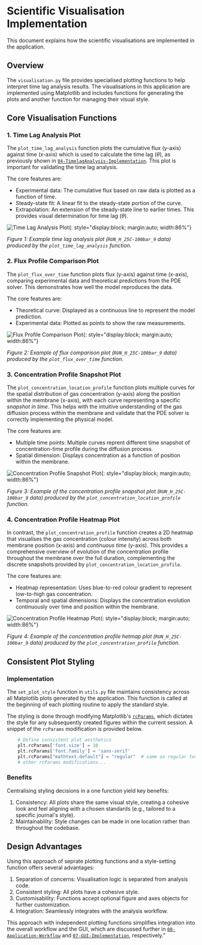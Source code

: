# Scientific Visualisation Implementation

This document explains how the scientific visualisations are implemented in the application. 

## Overview

The `visualisation.py` file provides specialised plotting functions to help interpret time lag analysis results. The visualisations in this application are implemented using Matplotlib and includes functions for generating the plots and another function for managing their visual style.

## Core Visualisation Functions

### 1. Time Lag Analysis Plot

The `plot_time_lag_analysis` function plots the cumulative flux (y-axis) against time (x-axis) which is used to calculate the time lag $(\theta)$, as previously shown in [`04-TimelagAnalysis-Implementation`](04-TimelagAnalysis-Implementation.md). This plot is important for validating the time lag analysis.

The core features are:

- Experimental data: The cumulative flux based on raw data is plotted as a function of time.
- Steady-state fit: A linear fit to the steady-state portion of the curve.
- Extrapolation: An extension of the steady-state line to earlier times. This provides visual determination for time lag $(\theta)$.

![Time Lag Analysis Plot](assets/sample_plot_time_lag_analysis.png){: style="display:block; margin:auto; width:86%"}

*Figure 1: Example time lag analysis plot (`RUN_H_25C-100bar_9` data) produced by the `plot_time_lag_analysis` function.*

### 2. Flux Profile Comparison Plot

The `plot_flux_over_time` function plots flux (y-axis) against time (x-axis), comparing experimental data and theoretical predictions from the PDE solver. This demonstrates how well the model reproduces the data.

The core features are:

- Theoretical curve: Displayed as a continuous line to represent the model prediction.
- Experimental data: Plotted as points to show the raw measurements.

![Flux Profile Comparison Plot](assets/sample_plot_flux_over_time.png){: style="display:block; margin:auto; width:86%"}

*Figure 2: Example of flux comparison plot (`RUN_H_25C-100bar_9` data) produced by the `plot_flux_over_time` function.*

### 3. Concentration Profile Snapshot Plot

The `plot_concentration_location_profile` function plots multiple curves for the spatial distribution of gas concentration (y-axis) along the position within the membrane (x-axis), with each curve representing a specific *snapshot in time*. This helps with the intuitive understanding of the gas diffusion process within the membrane and validate that the PDE solver is correctly implementing the physical model.

The core features are:

- Multiple time points: Multiple curves reprent different time snapshot of concentration-time profile during the diffusion process.
- Spatial dimension: Displays concentration as a function of position within the membrane.

![Concentration Profile Snapshot Plot](assets/sample_plot_concentration_location_profile.png){: style="display:block; margin:auto; width:86%"}

*Figure 3: Example of the concentration profile snapshot plot (`RUN_H_25C-100bar_9` data) produced by the `plot_concentration_location_profile` function.*

### 4. Concentration Profile Heatmap Plot

In contrast, the `plot_concentration_profile` function creates a 2D heatmap that visualises the gas concentration (colour intensity) across both membrane position (x-axis) and *continuous time* (y-axis). This provides a comprehensive overview of evolution of the concentration profile throughout the membrane over the full duration, complementing the discrete snapshots provided by `plot_concentration_location_profile`.

The core features are:

- Heatmap representation: Uses blue-to-red colour gradient to represent low-to-high gas concentration.
- Temporal and spatial dimensions: Displays the concentration evolution continuously over time and position within the membrane.

![Concentration Profile Heatmap Plot](assets/sample_plot_concentration_profile.png){: style="display:block; margin:auto; width:86%"}

*Figure 4: Example of the concentration profile hetmap plot (`RUN_H_25C-100bar_9` data) produced by the `plot_concentration_profile` function.*

## Consistent Plot Styling

### Implementation

The `set_plot_style` function in `utils.py` file maintains consistency across all Matplotlib plots generated by the application. This function is called at the beginning of each plotting routine to apply the standard style. 

The styling is done through modifying Matplotlib's [`rcParams`](https://matplotlib.org/stable/users/explain/customizing.html#customizing-with-dynamic-rc-settings), which dictates the style for any subsequently created figures within the current session. A snippet of the `rcParams` modification is provided below.

```python
    # Define consistent plot aesthetics
    plt.rcParams['font.size'] = 10
    plt.rcParams['font.family'] = 'sans-serif'
    plt.rcParams["mathtext.default"] = "regular"  # same as regular text
    # other rcParams modifications...
```

### Benefits

Centralising styling decisions in a one function yield key benefits:

1. Consistency: All plots share the same visual style, creating a cohesive look and feel aligning with a chosen standards (e.g., tailored to a specific journal's style).
2. Maintainability: Style changes can be made in one location rather than throughout the codebase.


## Design Advantages

Using this approach of seprate plotting functions and a style-setting function offers several advantages:

1. Separation of concerns: Visualisation logic is separated from analysis code.
2. Consistent styling: All plots have a cohesive style.
3. Customisability: Functions accept optional figure and axes objects for further customization.
4. Integration: Seamlessly integrates with the analysis workflow.

This approach with independent plotting functions simplifies integration into the overall workflow and the GUI, which are discussed further in [`08-Application-Workflow`](08-Application-Workflow.md) and [`07-GUI-Implementation`](07-GUI-Implementation.md), respectively."
